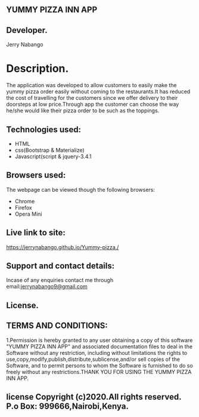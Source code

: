 ## YUMMY PIZZA INN APP

## Developer.
Jerry Nabango

# Description.
The application was developed to allow customers  to easily make the yummy pizza order easily without coming to the restaurants.It has reduced the cost of travelling for the customers since we offer delivery to their doorsteps at low price.Through app the customer can choose the way he/she would like their pizza order to  be such as the toppings.

## Technologies used:
* HTML
* css(Bootstrap & Materialize)
* Javascript(script & jquery-3.4.1

## Browsers used:
The webpage can be viewed though the following browsers:
* Chrome
* Firefox
* Opera Mini

## Live link to site:
https://jerrynabango.github.io/Yummy-pizza./

## Support and contact details:

Incase of any enquiries contact me through email:jerrynabango9@gmail.com
## License.
## TERMS AND CONDITIONS:

1.Permission is hereby granted to any user obtaining a copy of this software "YUMMY PIZZA INN APP" and associated documentation files to deal in the Software without any restriction, including without limitations the rights to use,copy,modify,publish,distribute,sublicense,and/or sell copies of the Software, and to permit persons to whom the Software is furnished to do so freely without any restrictions.THANK YOU FOR USING THE YUMMY PIZZA INN APP.

## license Copyright (c)2020.All rights reserved. P.o Box: 999666,Nairobi,Kenya.
